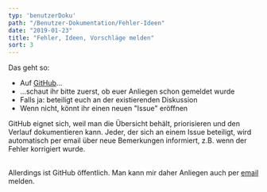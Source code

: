 ```yaml
---
typ: 'benutzerDoku'
path: "/Benutzer-Dokumentation/Fehler-Ideen"
date: "2019-01-23"
title: "Fehler, Ideen, Vorschläge melden"
sort: 3
---
```


Das geht so:

- Auf [GitHub](//github.com/barbalex/vermehrung/issues)...
- ...schaut ihr bitte zuerst, ob euer Anliegen schon gemeldet wurde
- Falls ja: beteiligt euch an der existierenden Diskussion
- Wenn nicht, könnt ihr einen neuen "Issue" eröffnen

GitHub eignet sich, weil man die Übersicht behält, priorisieren und den Verlauf dokumentieren kann. Jeder, der sich an einem Issue beteiligt, wird automatisch per email über neue Bemerkungen informiert, z.B. wenn der Fehler korrigiert wurde.<br/><br/>

Allerdings ist GitHub öffentlich. Man kann mir daher Anliegen auch per [email](mailto:alex@gabriel-software.ch) melden.